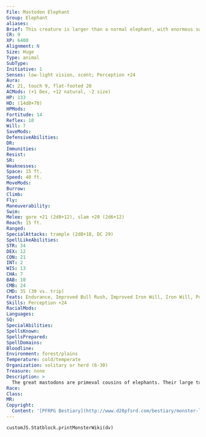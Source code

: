 ```yaml
---
File: Mastodon Elephant
Group: Elephant
aliases: 
Brief: This creature is larger than a normal elephant, with enormous sweeping tusks and shaggy brown fur on its body.
CR: 9
XP: 6400
Alignment: N
Size: Huge
Type: animal
SubType: 
Initiative: 1
Senses: low-light vision, scent; Perception +24
Aura: 
AC: 21, touch 9, flat-footed 20
ACMods: (+1 Dex, +12 natural, -2 size)
HP: 133
HD: (14d8+70)
HPMods: 
Fortitude: 14
Reflex: 10
Will: 7
SaveMods: 
DefensiveAbilities: 
DR: 
Immunities: 
Resist: 
SR: 
Weaknesses: 
Space: 15 ft.
Speed: 40 ft.
MoveMods: 
Burrow: 
Climb: 
Fly: 
Maneuverability: 
Swim: 
Melee: gore +21 (2d8+12), slam +20 (2d6+12)
Reach: 15 ft.
Ranged: 
SpecialAttacks: trample (2d8+18, DC 29)
SpellLikeAbilities: 
STR: 34
DEX: 12
CON: 21
INT: 2
WIS: 13
CHA: 7
BAB: 10
CMB: 24
CMD: 35 (39 vs. trip)
Feats: Endurance, Improved Bull Rush, Improved Iron Will, Iron Will, Power Attack, Skill Focus (Perception), Weapon Focus (gore)
Skills: Perception +24
RacialMods: 
Languages: 
SQ: 
SpecialAbilities: 
SpellsKnown: 
SpellsPrepared: 
SpellDomains: 
Bloodline: 
Environment: forest/plains
Temperature: cold/temperate
Organization: solitary or herd (6-30)
Treasure: none
Description: >
  The great mastodons are primeval cousins of elephants. Their large tusks dwarf those of regular elephants, jutting outward and then curving back toward one another at the tips. Shaggy woolly mammoths are a mastodon variant adapted to cold environments, but have the same statistics. Elephant/Mastodon Companions Starting Statistics: Size Medium; Speed 40 ft.; AC +4 natural armor; Attack gore (1d8), slam (1d6); Ability Scores Str 14, Dex 14, Con 13, Int 2, Wis 13, Cha 7; Special Abilities low-light vision, scent. 7th-Level Advancement: Size Large; AC +3 natural armor; Attack gore (2d6), slam (1d8); Ability Scores +8 Str, -2 Dex, +4 Con; Special Abilities trample (2d6).
Race: 
Class: 
MR: 
Copyright:
  Content: '[PFRPG Bestiary](http://www.d20pfsrd.com/bestiary/monster-listings/animals/elephant/mastodon)'
---
```

```dataviewjs
customJS.Statblock.printMonsterWiki(dv)
```
